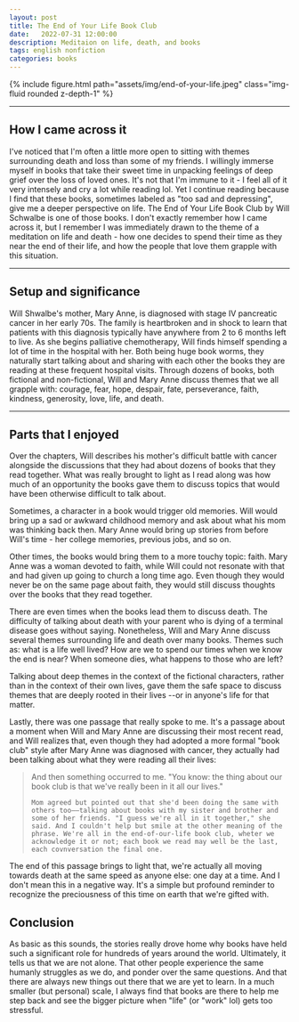 ```yaml
---
layout: post
title: The End of Your Life Book Club
date:   2022-07-31 12:00:00
description: Meditaion on life, death, and books
tags: english nonfiction
categories: books
---
```


<div class="row mt-3">
    <div class="col-sm mt-3 mt-md-0">
        {% include figure.html path="assets/img/end-of-your-life.jpeg" class="img-fluid rounded z-depth-1" %}
    </div>
</div>

<hr>

## How I came across it

I've noticed that I'm often a little more open to sitting with themes surrounding death and loss than some of my friends. I willingly immerse myself in books that take their sweet time in unpacking feelings of deep grief over the loss of loved ones. It's not that I'm immune to it - I feel all of it very intensely and cry a lot while reading lol. Yet I continue reading because I find that these books, sometimes labeled as "too sad and depressing", give me a deeper perspective on life. The End of Your Life Book Club by Will Schwalbe is one of those books. I don't exactly remember how I came across it, but I remember I was immediately drawn to the theme of a meditation on life and death - how one decides to spend their time as they near the end of their life, and how the people that love them grapple with this situation. 

<hr>

## Setup and significance

Will Shwalbe's mother, Mary Anne, is diagnosed with stage IV pancreatic cancer in her early 70s. The family is heartbroken and in shock to learn that patients with this diagnosis typically have anywhere from 2 to 6 months left to live. As she begins palliative chemotherapy, Will finds himself spending a lot of time in the hospital with her. Both being huge book worms, they naturally start talking about and sharing with each other the books they are reading at these frequent hospital visits. Through dozens of books, both fictional and non-fictional, Will and Mary Anne discuss themes that we all grapple with: courage, fear, hope, despair, fate, perseverance, faith, kindness, generosity, love, life, and death. 

<hr>

## Parts that I enjoyed

Over the chapters, Will describes his mother's difficult battle with cancer alongside the discussions that they had about dozens of books that they read together. What was really brought to light as I read along was how much of an opportunity the books gave them to discuss topics that would have been otherwise difficult to talk about. 

Sometimes, a character in a book would trigger old memories. Will would bring up a sad or awkward childhood memory and ask about what his mom was thinking back then. Mary Anne would bring up stories from before Will's time - her college memories, previous jobs, and so on.

Other times, the books would bring them to a more touchy topic: faith. Mary Anne was a woman devoted to faith, while Will could not resonate with that and had given up going to church a long time ago. Even though they would never be on the same page about faith, they would still discuss thoughts over the books that they read together. 

There are even times when the books lead them to discuss death. The difficulty of talking about death with your parent who is dying of a terminal disease goes without saying. Nonetheless, Will and Mary Anne discuss several themes surrounding life and death over many books. Themes such as: what is a life well lived? How are we to spend our times when we know the end is near? When someone dies, what happens to those who are left? 

Talking about deep themes in the context of the fictional characters, rather than in the context of their own lives, gave them the safe space to discuss themes that are deeply rooted in their lives --or in anyone's life for that matter. 

Lastly, there was one passage that really spoke to me. It's a passage about a moment when Will and Mary Anne are discussing their most recent read, and Will realizes that, even though they had adopted a more formal "book club" style after Mary Anne was diagnosed with cancer, they actually had been talking about what they were reading all their lives: 

<blockquote>
    And then something occurred to me. "You know: the thing about our book club is that we've really been in it all our lives." 

    Mom agreed but pointed out that she'd been doing the same with others too––talking about books with my sister and brother and some of her friends. "I guess we're all in it together," she said. And I couldn't help but smile at the other meaning of the phrase. We're all in the end-of-our-life book club, wheter we acknowledge it or not; each book we read may well be the last, each covnversation the final one. 
</blockquote>

The end of this passage brings to light that, we're actually all moving towards death at the same speed as anyone else: one day at a time. And I don't mean this in a negative way. It's a simple but profound reminder to recognize the preciousness of this time on earth that we're gifted with. 

## Conclusion

As basic as this sounds, the stories really drove home why books have held such a significant role for hundreds of years around the world. Ultimately, it tells us that we are not alone. That other people experience the same humanly struggles as we do, and ponder over the same questions. And that there are always new things out there that we are yet to learn. In a much smaller (but personal) scale, I always find that books are there to help me step back and see the bigger picture when "life" (or "work" lol) gets too stressful. 
